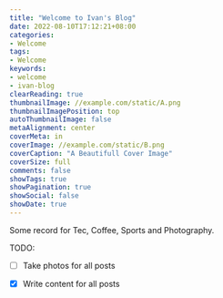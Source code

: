 ```yaml
---
title: "Welcome to Ivan's Blog"
date: 2022-08-10T17:12:21+08:00
categories:
- Welcome
tags:
- Welcome
keywords:
- welcome
- ivan-blog
clearReading: true
thumbnailImage: //example.com/static/A.png
thumbnailImagePosition: top
autoThumbnailImage: false
metaAlignment: center
coverMeta: in
coverImage: //example.com/static/B.png
coverCaption: "A Beautifull Cover Image"
coverSize: full
comments: false
showTags: true
showPagination: true
showSocial: false
showDate: true
---
```


Some record for Tec, Coffee, Sports and Photography.
<!--more-->



TODO:
- [ ] Take photos for all posts
- [x] Write content for all posts


